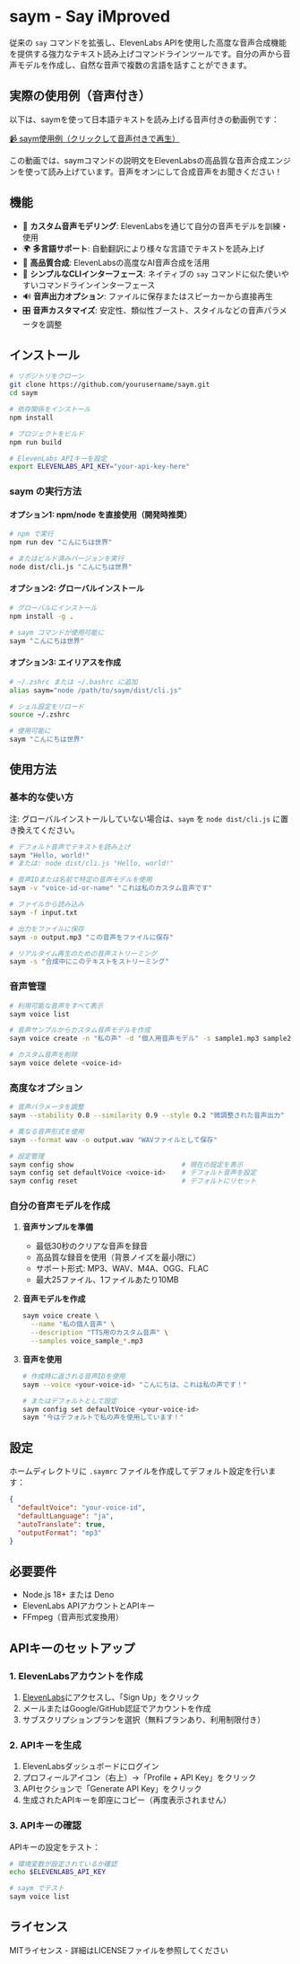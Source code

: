 # saym - Say iMproved

従来の `say` コマンドを拡張し、ElevenLabs APIを使用した高度な音声合成機能を提供する強力なテキスト読み上げコマンドラインツールです。自分の声から音声モデルを作成し、自然な音声で複数の言語を話すことができます。

## 実際の使用例（音声付き）

以下は、saymを使って日本語テキストを読み上げる音声付きの動画例です：

[📹️ saym使用例（クリックして音声付きで再生）](https://i.gyazo.com/319de9dd7df24aa583ea7972ffd50b3b.mp4)

この動画では、saymコマンドの説明文をElevenLabsの高品質な音声合成エンジンを使って読み上げています。音声をオンにして合成音声をお聞きください！

## 機能

- 🎤 **カスタム音声モデリング**: ElevenLabsを通じて自分の音声モデルを訓練・使用
- 🌍 **多言語サポート**: 自動翻訳により様々な言語でテキストを読み上げ
- 🎯 **高品質合成**: ElevenLabsの高度なAI音声合成を活用
- 💬 **シンプルなCLIインターフェース**: ネイティブの `say` コマンドに似た使いやすいコマンドラインインターフェース
- 🔊 **音声出力オプション**: ファイルに保存またはスピーカーから直接再生
- 🎛️ **音声カスタマイズ**: 安定性、類似性ブースト、スタイルなどの音声パラメータを調整

## インストール

```bash
# リポジトリをクローン
git clone https://github.com/yourusername/saym.git
cd saym

# 依存関係をインストール
npm install

# プロジェクトをビルド
npm run build

# ElevenLabs APIキーを設定
export ELEVENLABS_API_KEY="your-api-key-here"
```

### saym の実行方法

#### オプション1: npm/node を直接使用（開発時推奨）

```bash
# npm で実行
npm run dev "こんにちは世界"

# またはビルド済みバージョンを実行
node dist/cli.js "こんにちは世界"
```

#### オプション2: グローバルインストール

```bash
# グローバルにインストール
npm install -g .

# saym コマンドが使用可能に
saym "こんにちは世界"
```

#### オプション3: エイリアスを作成

```bash
# ~/.zshrc または ~/.bashrc に追加
alias saym="node /path/to/saym/dist/cli.js"

# シェル設定をリロード
source ~/.zshrc

# 使用可能に
saym "こんにちは世界"
```

## 使用方法

### 基本的な使い方

注: グローバルインストールしていない場合は、`saym` を `node dist/cli.js` に置き換えてください。

```bash
# デフォルト音声でテキストを読み上げ
saym "Hello, world!"
# または: node dist/cli.js "Hello, world!"

# 音声IDまたは名前で特定の音声モデルを使用
saym -v "voice-id-or-name" "これは私のカスタム音声です"

# ファイルから読み込み
saym -f input.txt

# 出力をファイルに保存
saym -o output.mp3 "この音声をファイルに保存"

# リアルタイム再生のための音声ストリーミング
saym -s "合成中にこのテキストをストリーミング"
```

### 音声管理

```bash
# 利用可能な音声をすべて表示
saym voice list

# 音声サンプルからカスタム音声モデルを作成
saym voice create -n "私の声" -d "個人用音声モデル" -s sample1.mp3 sample2.wav sample3.m4a

# カスタム音声を削除
saym voice delete <voice-id>
```

### 高度なオプション

```bash
# 音声パラメータを調整
saym --stability 0.8 --similarity 0.9 --style 0.2 "微調整された音声出力"

# 異なる音声形式を使用
saym --format wav -o output.wav "WAVファイルとして保存"

# 設定管理
saym config show                           # 現在の設定を表示
saym config set defaultVoice <voice-id>    # デフォルト音声を設定
saym config reset                          # デフォルトにリセット
```

### 自分の音声モデルを作成

1. **音声サンプルを準備**
   - 最低30秒のクリアな音声を録音
   - 高品質な録音を使用（背景ノイズを最小限に）
   - サポート形式: MP3、WAV、M4A、OGG、FLAC
   - 最大25ファイル、1ファイルあたり10MB

2. **音声モデルを作成**
   ```bash
   saym voice create \
     --name "私の個人音声" \
     --description "TTS用のカスタム音声" \
     --samples voice_sample_*.mp3
   ```

3. **音声を使用**
   ```bash
   # 作成時に返される音声IDを使用
   saym --voice <your-voice-id> "こんにちは、これは私の声です！"
   
   # またはデフォルトとして設定
   saym config set defaultVoice <your-voice-id>
   saym "今はデフォルトで私の声を使用しています！"
   ```

## 設定

ホームディレクトリに `.saymrc` ファイルを作成してデフォルト設定を行います：

```json
{
  "defaultVoice": "your-voice-id",
  "defaultLanguage": "ja",
  "autoTranslate": true,
  "outputFormat": "mp3"
}
```

## 必要要件

- Node.js 18+ または Deno
- ElevenLabs APIアカウントとAPIキー
- FFmpeg（音声形式変換用）

## APIキーのセットアップ

### 1. ElevenLabsアカウントを作成

1. [ElevenLabs](https://elevenlabs.io/)にアクセスし、「Sign Up」をクリック
2. メールまたはGoogle/GitHub認証でアカウントを作成
3. サブスクリプションプランを選択（無料プランあり、利用制限付き）

### 2. APIキーを生成

1. ElevenLabsダッシュボードにログイン
2. プロフィールアイコン（右上）→「Profile + API Key」をクリック
3. APIセクションで「Generate API Key」をクリック
4. 生成されたAPIキーを即座にコピー（再度表示されません）

### 3. APIキーの確認

APIキーの設定をテスト：

```bash
# 環境変数が設定されているか確認
echo $ELEVENLABS_API_KEY

# saym でテスト
saym voice list
```

## ライセンス

MITライセンス - 詳細はLICENSEファイルを参照してください

